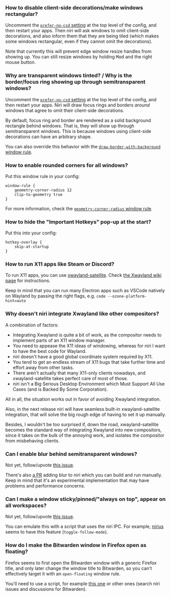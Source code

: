 ### How to disable client-side decorations/make windows rectangular?

Uncomment the [`prefer-no-csd` setting](./Configuration:-Miscellaneous.md#prefer-no-csd) at the top level of the config, and then restart your apps.
Then niri will ask windows to omit client-side decorations, and also inform them that they are being tiled (which makes some windows rectangular, even if they cannot omit the decorations).

Note that currently this will prevent edge window resize handles from showing up.
You can still resize windows by holding <kbd>Mod</kbd> and the right mouse button.

### Why are transparent windows tinted? / Why is the border/focus ring showing up through semitransparent windows?

Uncomment the [`prefer-no-csd` setting](./Configuration:-Miscellaneous.md#prefer-no-csd) at the top level of the config, and then restart your apps.
Niri will draw focus rings and borders *around* windows that agree to omit their client-side decorations.

By default, focus ring and border are rendered as a solid background rectangle behind windows.
That is, they will show up through semitransparent windows.
This is because windows using client-side decorations can have an arbitrary shape.

You can also override this behavior with the [`draw-border-with-background` window rule](./Configuration:-Window-Rules.md#draw-border-with-background).

### How to enable rounded corners for all windows?

Put this window rule in your config:

```kdl
window-rule {
    geometry-corner-radius 12
    clip-to-geometry true
}
```

For more information, check the [`geometry-corner-radius` window rule](./Configuration:-Window-Rules.md#geometry-corner-radius).

### How to hide the "Important Hotkeys" pop-up at the start?

Put this into your config:

```kdl
hotkey-overlay {
    skip-at-startup
}
```

### How to run X11 apps like Steam or Discord?

To run X11 apps, you can use [xwayland-satellite](https://github.com/Supreeeme/xwayland-satellite).
Check [the Xwayland wiki page](./Xwayland.md) for instructions.

Keep in mind that you can run many Electron apps such as VSCode natively on Wayland by passing the right flags, e.g. `code --ozone-platform-hint=auto`

### Why doesn't niri integrate Xwayland like other compositors?

A combination of factors:

- Integrating Xwayland is quite a bit of work, as the compositor needs to implement parts of an X11 window manager.
- You need to appease the X11 ideas of windowing, whereas for niri I want to have the best code for Wayland.
- niri doesn't have a good global coordinate system required by X11.
- You tend to get an endless stream of X11 bugs that take further time and effort away from other tasks.
- There aren't actually that many X11-only clients nowadays, and xwayland-satellite takes perfect care of most of those.
- niri isn't a Big Serious Desktop Environment which Must Support All Use Cases (and is Backed By Some Corporation).

All in all, the situation works out in favor of avoiding Xwayland integration.

Also, in the next release niri will have seamless built-in xwayland-satellite integration, that will solve the big rough edge of having to set it up manually.

Besides, I wouldn't be too surprised if, down the road, xwayland-satellite becomes the standard way of integrating Xwayland into new compositors, since it takes on the bulk of the annoying work, and isolates the compositor from misbehaving clients.

### Can I enable blur behind semitransparent windows?

Not yet, follow/upvote [this issue](https://github.com/YaLTeR/niri/issues/54).

There's also [a PR](https://github.com/YaLTeR/niri/pull/1634) adding blur to niri which you can build and run manually.
Keep in mind that it's an experimental implementation that may have problems and performance concerns.

### Can I make a window sticky/pinned/"always on top", appear on all workspaces?

Not yet, follow/upvote [this issue](https://github.com/YaLTeR/niri/issues/932).

You can emulate this with a script that uses the niri IPC.
For example, [nirius](https://git.sr.ht/~tsdh/nirius) seems to have this feature (`toggle-follow-mode`).

### How do I make the Bitwarden window in Firefox open as floating?

Firefox seems to first open the Bitwarden window with a generic Firefox title, and only later change the window title to Bitwarden, so you can't effectively target it with an `open-floating` window rule.

You'll need to use a script, for example [this one](https://github.com/YaLTeR/niri/discussions/1599) or other ones (search niri issues and discussions for Bitwarden).
